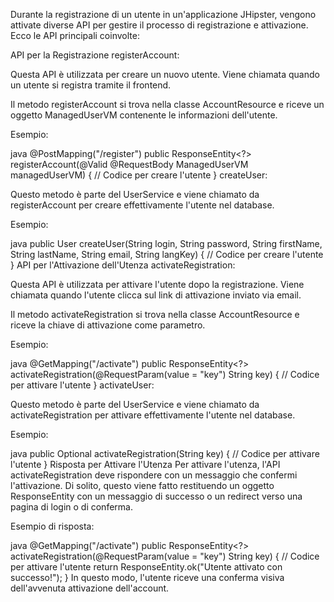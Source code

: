 Durante la registrazione di un utente in un'applicazione JHipster, vengono attivate diverse API per gestire il processo di registrazione e attivazione. Ecco le API principali coinvolte:

API per la Registrazione
registerAccount:

Questa API è utilizzata per creare un nuovo utente. Viene chiamata quando un utente si registra tramite il frontend.

Il metodo registerAccount si trova nella classe AccountResource e riceve un oggetto ManagedUserVM contenente le informazioni dell'utente.

Esempio:

java
@PostMapping("/register")
public ResponseEntity<?> registerAccount(@Valid @RequestBody ManagedUserVM managedUserVM) {
    // Codice per creare l'utente
}
createUser:

Questo metodo è parte del UserService e viene chiamato da registerAccount per creare effettivamente l'utente nel database.

Esempio:

java
public User createUser(String login, String password, String firstName, String lastName, String email, String langKey) {
    // Codice per creare l'utente
}
API per l'Attivazione dell'Utenza
activateRegistration:

Questa API è utilizzata per attivare l'utente dopo la registrazione. Viene chiamata quando l'utente clicca sul link di attivazione inviato via email.

Il metodo activateRegistration si trova nella classe AccountResource e riceve la chiave di attivazione come parametro.

Esempio:

java
@GetMapping("/activate")
public ResponseEntity<?> activateRegistration(@RequestParam(value = "key") String key) {
    // Codice per attivare l'utente
}
activateUser:

Questo metodo è parte del UserService e viene chiamato da activateRegistration per attivare effettivamente l'utente nel database.

Esempio:

java
public Optional<User> activateRegistration(String key) {
    // Codice per attivare l'utente
}
Risposta per Attivare l'Utenza
Per attivare l'utenza, l'API activateRegistration deve rispondere con un messaggio che confermi l'attivazione. Di solito, questo viene fatto restituendo un oggetto ResponseEntity con un messaggio di successo o un redirect verso una pagina di login o di conferma.

Esempio di risposta:

java
@GetMapping("/activate")
public ResponseEntity<?> activateRegistration(@RequestParam(value = "key") String key) {
    // Codice per attivare l'utente
    return ResponseEntity.ok("Utente attivato con successo!");
}
In questo modo, l'utente riceve una conferma visiva dell'avvenuta attivazione dell'account.